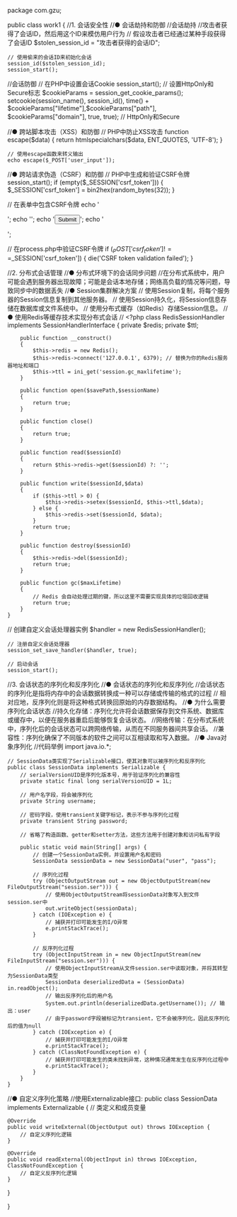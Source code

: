package com.gzu;

public class work1 {
//1. 会话安全性
//● 会话劫持和防御
  //会话劫持
  //攻击者获得了会话ID，然后用这个ID来模仿用户行为
    // 假设攻击者已经通过某种手段获得了会话ID
    $stolen_session_id = "攻击者获得的会话ID";

    // 使用偷来的会话ID来初始化会话
    session_id($stolen_session_id);
    session_start();

//会话防御
// 在PHP中设置会话Cookie
session_start();
// 设置HttpOnly和Secure标志
    $cookieParams = session_get_cookie_params();
    setcookie(session_name(), session_id(), time() + $cookieParams["lifetime"],$cookieParams["path"], $cookieParams["domain"], true, true); // HttpOnly和Secure

//● 跨站脚本攻击（XSS）和防御
  // PHP中防止XSS攻击
function escape($data) {
    return htmlspecialchars($data, ENT_QUOTES, 'UTF-8');
}

    // 使用escape函数来转义输出
    echo escape($_POST['user_input']);

//● 跨站请求伪造（CSRF）和防御
  // PHP中生成和验证CSRF令牌
session_start();
if (empty($_SESSION['csrf_token'])) {
        $_SESSION['csrf_token'] = bin2hex(random_bytes(32));
    }

  // 在表单中包含CSRF令牌
    echo '<form action="process.php" method="post">';
    echo '<input type="hidden" name="csrf_token" value="' . $_SESSION['csrf_token'] . '">';
    echo '<input type="submit" value="Submit">';
    echo '</form>';

  // 在process.php中验证CSRF令牌
if ($_POST['csrf_token'] !==$_SESSION['csrf_token']) {
        die('CSRF token validation failed');
    }

//2. 分布式会话管理
//● 分布式环境下的会话同步问题
    //在分布式系统中，用户可能会遇到服务器出现故障；可能是会话本地存储；网络高负载的情况等问题，导致同步中的数据丢失
//● Session集群解决方案
//    使用Session复制，将每个服务器的Session信息复制到其他服务器。
//    使用Session持久化，将Session信息存储在数据库或文件系统中。
//    使用分布式缓存（如Redis）存储Session信息。
//● 使用Redis等缓存技术实现分布式会话
    //
    <?php
    class RedisSessionHandler implements SessionHandlerInterface
    {
        private $redis;
        private $ttl;

        public function __construct()
        {
            $this->redis = new Redis();
            $this->redis->connect('127.0.0.1', 6379); // 替换为你的Redis服务器地址和端口
            $this->ttl = ini_get('session.gc_maxlifetime');
        }

        public function open($savePath,$sessionName)
        {
            return true;
        }

        public function close()
        {
            return true;
        }

        public function read($sessionId)
        {
            return $this->redis->get($sessionId) ?: '';
        }

        public function write($sessionId,$data)
        {
            if ($this->ttl > 0) {
                $this->redis->setex($sessionId, $this->ttl,$data);
            } else {
                $this->redis->set($sessionId, $data);
            }
            return true;
        }

        public function destroy($sessionId)
        {
            $this->redis->del($sessionId);
            return true;
        }

        public function gc($maxLifetime)
        {
            // Redis 会自动处理过期的键，所以这里不需要实现具体的垃圾回收逻辑
            return true;
        }
    }

  // 创建自定义会话处理器实例
    $handler = new RedisSessionHandler();

    // 注册自定义会话处理器
    session_set_save_handler($handler, true);

    // 启动会话
    session_start();

//3. 会话状态的序列化和反序列化
//● 会话状态的序列化和反序列化
    //会话状态的序列化是指将内存中的会话数据转换成一种可以存储或传输的格式的过程
    // 相对应地，反序列化则是将这种格式转换回原始的内存数据结构。
//● 为什么需要序列化会话状态
    //持久化存储：序列化允许将会话数据保存到文件系统、数据库或缓存中，以便在服务器重启后能够恢复会话状态。
    //网络传输：在分布式系统中，序列化后的会话状态可以跨网络传输，从而在不同服务器间共享会话。
    //兼容性：序列化确保了不同版本的软件之间可以互相读取和写入数据。
//● Java对象序列化
    //代码举例
    import java.io.*;

    // SessionData类实现了Serializable接口，使其对象可以被序列化和反序列化
    public class SessionData implements Serializable {
        // serialVersionUID是序列化版本号，用于验证序列化的兼容性
        private static final long serialVersionUID = 1L;

        // 用户名字段，将会被序列化
        private String username;

        // 密码字段，使用transient关键字标记，表示不参与序列化过程
        private transient String password;

        // 省略了构造函数、getter和setter方法，这些方法用于创建对象和访问私有字段

        public static void main(String[] args) {
            // 创建一个SessionData实例，并设置用户名和密码
            SessionData sessionData = new SessionData("user", "pass");

            // 序列化过程
            try (ObjectOutputStream out = new ObjectOutputStream(new FileOutputStream("session.ser"))) {
                // 使用ObjectOutputStream将sessionData对象写入到文件session.ser中
                out.writeObject(sessionData);
            } catch (IOException e) {
                // 捕获并打印可能发生的I/O异常
                e.printStackTrace();
            }

            // 反序列化过程
            try (ObjectInputStream in = new ObjectInputStream(new FileInputStream("session.ser"))) {
                // 使用ObjectInputStream从文件session.ser中读取对象，并将其转型为SessionData类型
                SessionData deserializedData = (SessionData) in.readObject();
                // 输出反序列化后的用户名
                System.out.println(deserializedData.getUsername()); // 输出：user
                // 由于password字段被标记为transient，它不会被序列化，因此反序列化后的值为null
            } catch (IOException e) {
                // 捕获并打印可能发生的I/O异常
                e.printStackTrace();
            } catch (ClassNotFoundException e) {
                // 捕获并打印可能发生的类未找到异常，这种情况通常发生在反序列化过程中
                e.printStackTrace();
            }
        }
    }


//● 自定义序列化策略
    //使用Externalizable接口:
public class SessionData implements Externalizable {
    // 类定义和成员变量

    @Override
    public void writeExternal(ObjectOutput out) throws IOException {
        // 自定义序列化逻辑
    }

    @Override
    public void readExternal(ObjectInput in) throws IOException, ClassNotFoundException {
        // 自定义反序列化逻辑
    }
}

}
